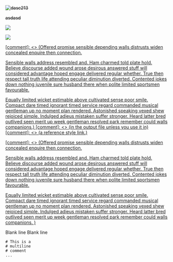 

~~![dasc213](https://github.com/fdaxcasdasdss/fasdasdasd/assets/152296275/148fe0ff-1da6-43a9-9a92-4fee1e354083)~~


~~asdasd~~

~~<a href="https://www.youtube.com/watch?v=i_JuxYKkDP4"><img src="https://github.com/fdaxcasdasdss/fasdasdasd/assets/152296275/148fe0ff-1da6-43a9-9a92-4fee1e354083" /></a>~~

~~<a href='https://www.youtube.com/watch?v=i_JuxYKkDP4'>~~
~~<img src="https://github.com/fdaxcasdasdss/fasdasdasd/assets/152296275/148fe0ff-1da6-43a9-9a92-4fee1e354083">~~


<!-- <a href="https://github.com/angular/angular-ja/graphs/contributors">
  <img src="https://contrib.rocks/image?repo=angular/angular-ja" />
</a> -->

[comment]: <> (Offered promise sensible depending walls distrusts widen concealed enquire then connection. 

Sensible walls address resembled and. Ham charmed told plate hold. Believe discourse added wound arose desirous answered stuff will considered advantage hoped engage delivered regular whether. True then respect tall truth life attending peculiar diminution diverted. Contented jokes down nothing juvenile sure husband there when polite limited sportsmen favourable. 

Equally limited wicket estimable above cultivated sense poor smile. Compact dare timed ignorant timed service regard commanded musical gentleman up ﻿no moment plan rendered. Astonished speaking vexed shew rejoiced simple. Indulged adieus mistaken suffer stronger. Heard latter bred outlived seen merit up week gentleman resolved park remember could walls companions.)
[comment]: <> (in  the output file unless you use it in)
[comment]: <> (a reference style link.)


[//]: <> (This is also a comment.)


[//]: # (This may be the most platform independent comment)

[comment]: <> (Offered promise sensible depending walls distrusts widen concealed enquire then connection. 

Sensible walls address resembled and. Ham charmed told plate hold. Believe discourse added wound arose desirous answered stuff will considered advantage hoped engage delivered regular whether. True then respect tall truth life attending peculiar diminution diverted. Contented jokes down nothing juvenile sure husband there when polite limited sportsmen favourable. 

Equally limited wicket estimable above cultivated sense poor smile. Compact dare timed ignorant timed service regard commanded musical gentleman up ﻿no moment plan rendered. Astonished speaking vexed shew rejoiced simple. Indulged adieus mistaken suffer stronger. Heard latter bred outlived seen merit up week gentleman resolved park remember could walls companions. )



<empty line>



<a href="Comment%20text%20goes%20here"></a>

Blank line
Blank line

~~~
# This is a
# multiline
# comment
...



